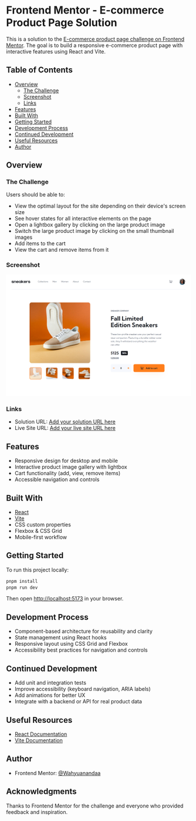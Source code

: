 # Frontend Mentor - E-commerce Product Page Solution

This is a solution to the [E-commerce product page challenge on Frontend Mentor](https://www.frontendmentor.io/challenges/ecommerce-product-page-UPsZ9MJp6). The goal is to build a responsive e-commerce product page with interactive features using React and Vite.

## Table of Contents

- [Overview](#overview)
  - [The Challenge](#the-challenge)
  - [Screenshot](#screenshot)
  - [Links](#links)
- [Features](#features)
- [Built With](#built-with)
- [Getting Started](#getting-started)
- [Development Process](#development-process)
- [Continued Development](#continued-development)
- [Useful Resources](#useful-resources)
- [Author](#author)

## Overview

### The Challenge

Users should be able to:

- View the optimal layout for the site depending on their device's screen size
- See hover states for all interactive elements on the page
- Open a lightbox gallery by clicking on the large product image
- Switch the large product image by clicking on the small thumbnail images
- Add items to the cart
- View the cart and remove items from it

### Screenshot

![Screenshot](.\screencapture.png)

### Links

- Solution URL: [Add your solution URL here](https://your-solution-url.com)
- Live Site URL: [Add your live site URL here](https://your-live-site-url.com)

## Features

- Responsive design for desktop and mobile
- Interactive product image gallery with lightbox
- Cart functionality (add, view, remove items)
- Accessible navigation and controls

## Built With

- [React](https://reactjs.org/)
- [Vite](https://vitejs.dev/)
- CSS custom properties
- Flexbox & CSS Grid
- Mobile-first workflow

## Getting Started

To run this project locally:

```bash
pnpm install
pnpm run dev
```

Then open [http://localhost:5173](http://localhost:5173) in your browser.

## Development Process

- Component-based architecture for reusability and clarity
- State management using React hooks
- Responsive layout using CSS Grid and Flexbox
- Accessibility best practices for navigation and controls

## Continued Development

- Add unit and integration tests
- Improve accessibility (keyboard navigation, ARIA labels)
- Add animations for better UX
- Integrate with a backend or API for real product data

## Useful Resources

- [React Documentation](https://reactjs.org/docs/getting-started.html)
- [Vite Documentation](https://vitejs.dev/guide/)

## Author

- Frontend Mentor: [@Wahyuanandaa](https://www.frontendmentor.io/profile/Wahyuanandaa)

## Acknowledgments

Thanks to Frontend Mentor for the challenge and everyone who provided feedback and inspiration.
